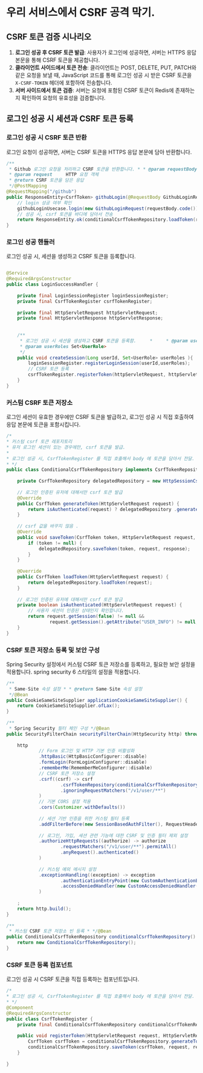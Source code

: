 

# 우리 서비스에서 CSRF 공격 막기.


## CSRF 토큰 검증 시나리오

1. **로그인 성공 후 CSRF 토큰 발급**: 사용자가 로그인에 성공하면, 서버는 HTTPS 응답 본문을 통해 CSRF 토큰을 제공합니다.
2. **클라이언트 사이드에서 토큰 전송**: 클라이언트는 POST, DELETE, PUT, PATCH와 같은 요청을 보낼 때, JavaScript 코드를 통해 로그인 성공 시 받은 CSRF 토큰을 `X-CSRF-TOKEN` 헤더에 포함하여 전송합니다.
3. **서버 사이드에서 토큰 검증**: 서버는 요청에 포함된 CSRF 토큰이 Redis에 존재하는지 확인하여 요청의 유효성을 검증합니다.



## 로그인 성공 시 세션과 CSRF 토큰 등록

### 로그인 성공 시 CSRF 토큰 반환

로그인 요청이 성공하면, 서버는 CSRF 토큰을 HTTPS 응답 본문에 담아 반환합니다.

```java
/**  
 * Github 로그인 요청을 처리하고 CSRF 토큰을 반환합니다. * * @param requestBody Github 로그인 요청 정보  
 * @param request     HTTP 요청 객체  
 * @return CSRF 토큰을 담은 응답  
 */@PostMapping  
@RequestMapping("/github")  
public ResponseEntity<CsrfToken> githubLogin(@RequestBody GithubLoginRequest requestBody, HttpServletRequest request) {  
    // login 성공 여부 확인  
    githubLoginUsecase.login(new GithubLoginRequest(requestBody.code()));  
    // 성공 시, csrf 토큰을 바디에 담아서 전송  
    return ResponseEntity.ok(conditionalCsrfTokenRepository.loadToken(request));  
}
```


### 로그인 성공 핸들러

로그인 성공 시, 세션을 생성하고 CSRF 토큰을 등록합니다.

```java

@Service  
@RequiredArgsConstructor  
public class LoginSuccessHandler {  
  
    private final LoginSessionRegister loginSessionRegister;  
    private final CsrfTokenRegister csrfTokenRegister;  
  
    private final HttpServletRequest httpServletRequest;  
    private final HttpServletResponse httpServletResponse;  
  
  
    /**  
     * 로그인 성공 시 세션을 생성하고 CSRF 토큰을 등록함.     *     * @param userId    로그인한 사용자의 ID (메타 유저 아이디 )  
     * @param userRoles Set<UserRole>  
     */  
    public void createSession(Long userId, Set<UserRole> userRoles ){  
        loginSessionRegister.registerLoginSession(userId,userRoles);  
        // CSRF 토큰 등록  
        csrfTokenRegister.registerToken(httpServletRequest, httpServletResponse);  
    }  
}
```


### 커스텀 CSRF 토큰 저장소

로그인 세션이 유효한 경우에만 CSRF 토큰을 발급하고, 로그인 성공 시 직접 호출하여 응답 본문에 토큰을 포함시킵니다.
```java
/*  
* 커스텀 csrf 토큰 레포지토리  
* 유저 로그인 세션이 있는 경우에만, csrf 토큰을 발급.  
*  
* 로그인 성공 시, CsrfTokenRegister 를 직접 호출해서 body 에 토큰을 담아서 전달.  
* */  
public class ConditionalCsrfTokenRepository implements CsrfTokenRepository{  
  
    private CsrfTokenRepository delegatedRepository = new HttpSessionCsrfTokenRepository();  
  
    // 로그인 인증된 유저에 대해서만 csrf 토큰 발급  
    @Override  
    public CsrfToken generateToken(HttpServletRequest request) {  
        return isAuthenticated(request) ? delegatedRepository .generateToken(request) : null;  
    }  
  
    // csrf 값을 바꾸지 않음 .  
    @Override  
    public void saveToken(CsrfToken token, HttpServletRequest request, HttpServletResponse response) {  
        if (token != null) {  
            delegatedRepository.saveToken(token, request, response);  
        }  
    }  
  
    @Override  
    public CsrfToken loadToken(HttpServletRequest request) {  
        return delegatedRepository.loadToken(request);  
    }  
  
    // 로그인 인증된 유저에 대해서만 csrf 토큰 발급  
    private boolean isAuthenticated(HttpServletRequest request) {  
        // 사용자 세션이 인증된 상태인지 확인합니다.  
        return request.getSession(false) != null &&  
                request.getSession().getAttribute("USER_INFO") != null;  
    }  
}
```

### CSRF 토큰 저장소 등록 및 보안 구성

Spring Security 설정에서 커스텀 CSRF 토큰 저장소를 등록하고, 필요한 보안 설정을 적용합니다.
spring security 6 스타일의 설정을 적용합니다.

```java
/**  
 * Same-Site 속성 설정 * * @return Same-Site 속성 설정  
 */@Bean  
public CookieSameSiteSupplier applicationCookieSameSiteSupplier() {  
    return CookieSameSiteSupplier.ofLax();  
}  
  
/**  
 * Spring Security 필터 체인 구성 */@Bean  
public SecurityFilterChain securityFilterChain(HttpSecurity http) throws Exception {  
  
    http  
            // Form 로그인 및 HTTP 기본 인증 비활성화  
            .httpBasic(HttpBasicConfigurer::disable)  
            .formLogin(FormLoginConfigurer::disable)  
            .rememberMe(RememberMeConfigurer::disable)  
            // CSRF 토큰 저장소 설정  
            .csrf((csrf) -> csrf  
                    .csrfTokenRepository(conditionalCsrfTokenRepository())  
                    .ignoringRequestMatchers("/v1/user/**")  
            )  
            // 기본 CORS 설정 적용  
            .cors(Customizer.withDefaults())  
  
            // 세션 기반 인증을 위한 커스텀 필터 등록  
            .addFilterBefore(new SessionBasedAuthFilter(), RequestHeaderAuthenticationFilter.class)  
  
            // 로그인, 가입, 세션 관련 기능에 대한 CSRF 및 인증 필터 제외 설정  
            .authorizeHttpRequests((authorize) -> authorize  
                    .requestMatchers("/v1/user/**").permitAll()  
                    .anyRequest().authenticated()  
            )  
  
            // 커스텀 예외 메시지 설정  
            .exceptionHandling((exception) -> exception  
                    .authenticationEntryPoint(new CustomAuthenticationEntryPoint())  
                    .accessDeniedHandler(new CustomAccessDeniedHandler())  
            )  
  
    ;  
    return http.build();  
}  
  
/**  
 * 커스텀 CSRF 토큰 저장소 빈 등록 * */@Bean  
public ConditionalCsrfTokenRepository conditionalCsrfTokenRepository() {  
    return new ConditionalCsrfTokenRepository();  
}
```


### CSRF 토큰 등록 컴포넌트

로그인 성공 시 CSRF 토큰을 직접 등록하는 컴포넌트입니다.
```java
/*  
* 로그인 성공 시, CsrfTokenRegister 를 직접 호출해서 body 에 토큰을 담아서 전달.  
* */  
@Component  
@RequiredArgsConstructor  
public class CsrfTokenRegister {  
    private final ConditionalCsrfTokenRepository conditionalCsrfTokenRepository;  
  
    public void registerToken(HttpServletRequest request, HttpServletResponse response) {  
        CsrfToken csrfToken = conditionalCsrfTokenRepository.generateToken(request);  
        conditionalCsrfTokenRepository.saveToken(csrfToken, request, response);  
    }  
  
}
```